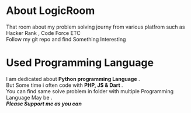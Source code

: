 <h1>About LogicRoom</h1>

That room about my problem solving journy from various platfrom such as Hacker Rank , Code Force ETC <br> Follow my git repo and find Something Interesting 

<h1>Used Programming Language </h1>
I am dedicated about <strong> Python programming Language</strong> . <br> 
But Some time i often code with <strong>PHP, JS  & Dart </strong>. <br>
You can find same solve problem in folder with multiple Programming Language May be .<br>
<strong><i>Please Support me as you can</i></strong> 
